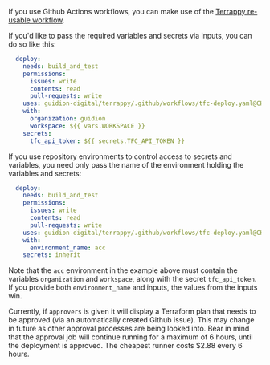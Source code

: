 If you use Github Actions workflows, you can make use of the [Terrappy re-usable workflow](.github/workflows/tfc-deploy.yaml).

If you'd like to pass the required variables and secrets via inputs, you can do so like this:

```yaml
  deploy:
    needs: build_and_test
    permissions:
      issues: write
      contents: read
      pull-requests: write
    uses: guidion-digital/terrappy/.github/workflows/tfc-deploy.yaml@CHECK_FOR_LATEST_TAG
    with:
      organization: guidion
      workspace: ${{ vars.WORKSPACE }}
    secrets:
      tfc_api_token: ${{ secrets.TFC_API_TOKEN }}
```

If you use repository environments to control access to secrets and variables, you need only pass the name of the environment holding the variables and secrets:

```yaml
  deploy:
    needs: build_and_test
    permissions:
      issues: write
      contents: read
      pull-requests: write
    uses: guidion-digital/terrappy/.github/workflows/tfc-deploy.yaml@CHECK_FOR_LATEST_TAG
    with:
      environment_name: acc
    secrets: inherit
```

Note that the `acc` environment in the example above must contain the variables `organization` and `workspace`, along with the secret `tfc_api_token`. If you provide both `environment_name` and inputs, the values from the inputs win.

Currently, if `approvers` is given it will display a Terraform plan that needs to be approved (via an automatically created Github issue). This may change in future as other approval processes are being looked into. Bear in mind that the approval job will continue running for a maximum of 6 hours, until the deployment is approved. The cheapest runner costs $2.88 every 6 hours.
